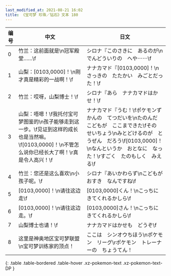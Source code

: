 ```yaml
---
last_modified_at: 2021-08-21 16:02
title: 《宝可梦 珍珠／钻石》文本 180
---
```

| 编号 | 中文 | 日文 |
| ---- | ---- | ---- |
| 0 | 竹兰：这前面就是\n冠军殿堂……\f | シロナ『このさきに　あるのが\nでんどういりの　へや⋯⋯\f |
| 1 | 山梨：[0103,0000]！\n刚才真是精彩的一战啊！\f | ナナカマド『[0103,0000]！\nさっきの　たたかい　みごとだった！\f |
| 2 | 竹兰：哎呀，山梨博士！\f | シロナ『あら　ナナカマドはかせ！\f |
| 3 | 山梨：唔嗯！\f我托付宝可梦图鉴的\n孩子能够走到这一步。\f见证到这样的成长也是当然嘛。\f[0103,0000]！\n不管怎么说你已经长大了啊！\r真是令人高兴！\f | ナナカマド『うむ！\fポケモンずかんの　てつだいを\nたのんだ　こどもが　ここまできた\fその　せいちょう\nみとどけるのが　とうぜん　だろう\f[0103,0000]！\nなんというか　おとなに　なった！\rすごく　たのもしく　みえる\f |
| 4 | 竹兰：您还是这么喜欢\n小孩子呢。\f | シロナ『あいかわらず\nこどもが　おすき　なんですね\f |
| 5 | [0103,0000]！\n请往这边走\f | [0103,0000]くん！\nこっちに　きてくれるかしら\f |
| 6 | [0103,0000]！\n请往这边走。\f | [0103,0000]さん！\nこっちに　きてくれるかしら\f |
| 7 | 山梨博士也请！\f | ナナカマドはかせも　どうぞ\f |
| 8 | 这里是神奥地区宝可梦联盟\n宝可梦训练家的顶点！ | ここは　シンオウちほう\nポケモン　リーグ\rポケモン　トレーナーの　ちょうてん！ |
{: .table .table-bordered .table-hover .xz-pokemon-text .xz-pokemon-text-DP }